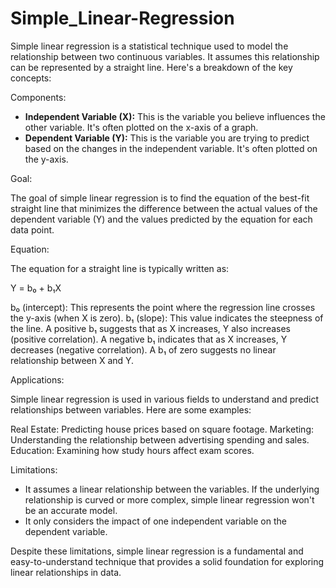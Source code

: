 # Simple_Linear-Regression

Simple linear regression is a statistical technique used to model the relationship between two continuous variables. It assumes this relationship can be represented by a straight line. Here's a breakdown of the key concepts:

Components:

* **Independent Variable (X):** This is the variable you believe influences the other variable. It's often plotted on the x-axis of a graph.
* **Dependent Variable (Y):** This is the variable you are trying to predict based on the changes in the independent variable. It's often plotted on the y-axis.

Goal:

The goal of simple linear regression is to find the equation of the best-fit straight line that minimizes the difference between the actual values of the dependent variable (Y) and the values predicted by the equation for each data point.

Equation:

The equation for a straight line is typically written as:

Y = b₀ + b₁X

b₀ (intercept): This represents the point where the regression line crosses the y-axis (when X is zero).
b₁ (slope): This value indicates the steepness of the line. 
A positive b₁ suggests that as X increases, Y also increases (positive correlation).
A negative b₁ indicates that as X increases, Y decreases (negative correlation).
A b₁ of zero suggests no linear relationship between X and Y.

Applications:

Simple linear regression is used in various fields to understand and predict relationships between variables. Here are some examples:

Real Estate: Predicting house prices based on square footage.
Marketing: Understanding the relationship between advertising spending and sales.
Education: Examining how study hours affect exam scores.

Limitations:

* It assumes a linear relationship between the variables. If the underlying relationship is curved or more complex, simple linear regression won't be an accurate model.
* It only considers the impact of one independent variable on the dependent variable.

Despite these limitations, simple linear regression is a fundamental and easy-to-understand technique that provides a solid foundation for exploring linear relationships in data.
